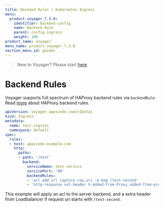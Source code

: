 ```yaml
---
title: Backend Rules | Kubernetes Ingress
menu:
  product_voyager_7.3.0:
    identifier: backend-config
    name: Backend Rule
    parent: config-ingress
    weight: 100
product_name: voyager
menu_name: product_voyager_7.3.0
section_menu_id: guides
---
```


> New to Voyager? Please start [here](/products/voyager/7.3.0/concepts/overview).

# Backend Rules

Voyager supports full spectrum of HAProxy backend rules via `backendRule`. Read [more](https://cbonte.github.io/haproxy-dconv/1.7/configuration.html)
about HAProxy backend rules.

```yaml
apiVersion: voyager.appscode.com/v1beta1
kind: Ingress
metadata:
  name: test-ingress
  namespace: default
spec:
  rules:
  - host: appscode.example.com
    http:
      paths:
      - path: '/test'
        backend:
          serviceName: test-service
          servicePort: '80'
          backendRules:
          - 'acl add_url capture.req.uri -m beg /test-second'
          - 'http-response set-header X-Added-From-Proxy added-from-proxy if add_url'
```

This example will apply an acl to the server backend, and a extra header from Loadbalancer if request uri
starts with `/test-second`.